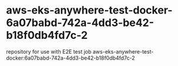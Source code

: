 # aws-eks-anywhere-test-docker-6a07babd-742a-4dd3-be42-b18f0db4fd7c-2
repository for use with E2E test job aws-eks-anywhere-test-docker:6a07babd-742a-4dd3-be42-b18f0db4fd7c-2
